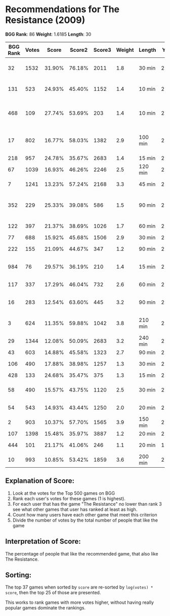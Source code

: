 # Recommendations for The Resistance (2009)

__BGG Rank__: 86
__Weight__: 1.6185
__Length__: 30

BGG Rank | Votes |  Score | Score2 | Score3 | Weight | Length | Year | Game
---------|-------|--------|--------|--------|--------|--------|------|-----
      32 |  1532 | 31.90% | 76.18% |   2011 |    1.8 |  30 min | 2012 | [The Resistance: Avalon](https://boardgamegeek.com/boardgame/128882)
     131 |   523 | 24.93% | 45.40% |   1152 |    1.4 |  10 min | 2014 | [One Night Ultimate Werewolf](https://boardgamegeek.com/boardgame/147949)
     468 |   109 | 27.74% | 53.69% |    203 |    1.4 |  10 min | 2015 | [One Night Ultimate Werewolf Daybreak](https://boardgamegeek.com/boardgame/163166)
      17 |   802 | 16.77% | 58.03% |   1382 |    2.9 | 100 min | 2014 | [Dead of Winter: A Crossroads Game](https://boardgamegeek.com/boardgame/150376)
     218 |   957 | 24.78% | 35.67% |   2683 |    1.4 |  15 min | 2012 | [Coup](https://boardgamegeek.com/boardgame/131357)
      67 |  1039 | 16.93% | 46.26% |   2246 |    2.5 | 120 min | 2008 | [Cosmic Encounter](https://boardgamegeek.com/boardgame/39463)
       7 |  1241 | 13.23% | 57.24% |   2168 |    3.3 |  45 min | 2012 | [Android: Netrunner](https://boardgamegeek.com/boardgame/124742)
     352 |   229 | 25.33% | 39.08% |    586 |    1.5 |  90 min | 2008 | [Ultimate Werewolf: Ultimate Edition](https://boardgamegeek.com/boardgame/38159)
     122 |   397 | 21.37% | 38.69% |   1026 |    1.7 |  60 min | 2014 | [Sheriff of Nottingham](https://boardgamegeek.com/boardgame/157969)
      77 |   688 | 15.92% | 45.68% |   1506 |    2.9 |  30 min | 2008 | [Space Alert](https://boardgamegeek.com/boardgame/38453)
     222 |   155 | 21.09% | 44.67% |    347 |    1.2 |  90 min | 2008 | [Time's Up! Title Recall!](https://boardgamegeek.com/boardgame/36553)
     984 |    76 | 29.57% | 36.19% |    210 |    1.4 |  15 min | 2013 | [Two Rooms and a Boom](https://boardgamegeek.com/boardgame/134352)
     117 |   337 | 17.29% | 46.04% |    732 |    2.6 |  60 min | 2011 | [Risk Legacy](https://boardgamegeek.com/boardgame/105134)
      16 |   283 | 12.54% | 63.60% |    445 |    3.2 |  90 min | 2014 | [Star Wars: Imperial Assault](https://boardgamegeek.com/boardgame/164153)
       3 |   624 | 11.35% | 59.88% |   1042 |    3.8 | 210 min | 2013 | [Caverna: The Cave Farmers](https://boardgamegeek.com/boardgame/102794)
      29 |  1344 | 12.08% | 50.09% |   2683 |    3.2 | 240 min | 2008 | [Battlestar Galactica](https://boardgamegeek.com/boardgame/37111)
      43 |   603 | 14.88% | 45.58% |   1323 |    2.7 |  90 min | 2012 | [Suburbia](https://boardgamegeek.com/boardgame/123260)
     106 |   490 | 17.88% | 38.98% |   1257 |    1.3 |  30 min | 2011 | [Dixit Odyssey](https://boardgamegeek.com/boardgame/92828)
     428 |   133 | 24.68% | 35.47% |    375 |    1.3 |  15 min | 2014 | [Spyfall](https://boardgamegeek.com/boardgame/166384)
      58 |   490 | 15.57% | 43.75% |   1120 |    2.5 |  30 min | 2011 | [Summoner Wars: Master Set](https://boardgamegeek.com/boardgame/93260)
      54 |   543 | 14.93% | 43.44% |   1250 |    2.0 |  20 min | 2014 | [Star Realms](https://boardgamegeek.com/boardgame/147020)
       2 |   903 | 10.37% | 57.70% |   1565 |    3.9 | 150 min | 2012 | [Terra Mystica](https://boardgamegeek.com/boardgame/120677)
     107 |  1398 | 15.48% | 35.97% |   3887 |    1.2 |  20 min | 2012 | [Love Letter](https://boardgamegeek.com/boardgame/129622)
     444 |   101 | 21.17% | 41.06% |    246 |    1.1 |  20 min | 1984 | [Eat Poop You Cat](https://boardgamegeek.com/boardgame/30618)
      10 |   993 | 10.85% | 53.42% |   1859 |    3.6 | 200 min | 2011 | [Eclipse](https://boardgamegeek.com/boardgame/72125)

## Explanation of Score: ##

1. Look at the votes for the Top 500 games on BGG
2. Rank each user's votes for these games (1 is highest).
3. For each user that has the game "The Resistance" no lower than rank 3 see what other games that user has ranked at least as high.
4. Count how many users have each other game that meet this criterion
5. Divide the number of votes by the total number of people that like the game

## Interpretation of Score: ##

The percentage of people that like the recommended game, that also like The Resistance.

## Sorting: ##

The top 37 games when sorted by `score` are re-sorted by `log(votes) * score`, then the top 25 of those are presented.

This works to rank games with more votes higher, without having really popular games dominate the rankings.
